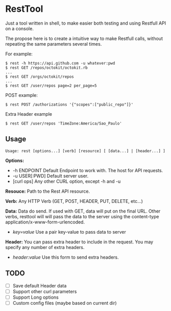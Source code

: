 # RestTool

Just a tool written in shell, to make easier both testing and using Restfull API on a console.

The propose here is to create a intuitive way to make Restfull calls, without repeating the same parameters several times.

For example:

```
$ rest -h https://api.github.com -u whatever:pwd
$ rest GET /repos/octokit/octokit.rb
...
$ rest GET /orgs/octokit/repos
...
$ rest GET /user/repos page=2 per_page=5
```

POST example:

```shell
$ rest POST /authorizations '{"scopes":["public_repo"]}'
```

Extra Header example

```shell
$ rest GET /user/repos 'TimeZone:America/Sao_Paulo'

```

## Usage

```text
Usage: rest [options...] [verb] [resource] [ [data...] | [header...] ]
```

**Options:**
- -h ENDPOINT    Default Endpoint to work with. The host for API requests.
- -u USER[:PWD]  Default server user.
- [curl ops]     Any other CURL option, except -h and -u

**Resouce:** Path to the Rest API resource.

**Verb:** Any HTTP Verb (GET, POST, HEADER, PUT, DELETE, etc...)

**Data:** Data do send. If used with GET, data will put on the final URL. Other verbs, resttool will will pass the data to the server using the content-type application/x-www-form-urlencoded.
- _key=value_      Use a pair key-value to pass data to server

**Header:** You can pass extra header to include in the request. You may specify any number of extra headers.
- _header:value_   Use this form to send extra headers. 

## TODO

- [ ] Save default Header data
- [ ] Support other curl parameters
- [ ] Support Long options
- [ ] Custom config files (maybe based on current dir)